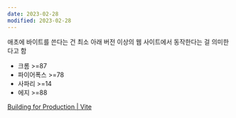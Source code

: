 ```yaml
---
date: 2023-02-28
modified: 2023-02-28
---
```


애초에 바이트를 쓴다는 건 최소 아래 버전 이상의 웹 사이트에서 동작한다는 걸 의미한다고 함

- 크롬 >=87
- 파이어폭스 >=78
- 사파리 >=14
- 에지 >=88

[Building for Production | Vite](https://vitejs.dev/guide/build.html#browser-compatibility)
